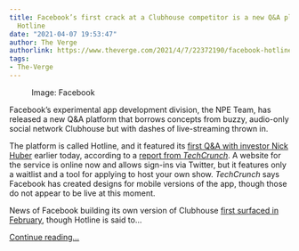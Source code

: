 ```yaml
---
title: Facebook’s first crack at a Clubhouse competitor is a new Q&A platform called
  Hotline
date: "2021-04-07 19:53:47"
author: The Verge
authorlink: https://www.theverge.com/2021/4/7/22372190/facebook-hotline-clubhouse-competitor-q-and-a-app-test
tags:
- The-Verge
---
```

<figure>
      <img alt="" src="https://cdn.vox-cdn.com/thumbor/l1Q1yzgJNWkQS8Rg76fR8uh__2A=/11x0:1216x803/1310x873/cdn.vox-cdn.com/uploads/chorus_image/image/69091193/Hotline_StoryHeader.0.png" />
        <figcaption>Image: Facebook</figcaption>
    </figure>

  <p id="LhkRYg">Facebook’s experimental app development division, the NPE Team, has released a new Q&amp;A platform that borrows concepts from buzzy, audio-only social network Clubhouse but with dashes of live-streaming thrown in. </p>
<p id="qrncyZ">The platform is called Hotline, and it featured its <a href="https://hotline.co/nick-huber-ama">first Q&amp;A with investor Nick Huber</a> earlier today, according to a <a href="https://techcrunch.com/2021/04/07/facebook-tests-hotline-a-qa-product-thats-a-mashup-of-clubhouse-and-instagram-live/">report from <em>TechCrunch</em></a>. A website for the service is online now and allows sign-ins via Twitter, but it features only a waitlist and a tool for applying to host your own show. <em>TechCrunch </em>says Facebook has created designs for mobile versions of the app, though those do not appear to be live at this moment. </p>
<p id="y9qTxS">News of Facebook building its own version of Clubhouse <a href="https://www.theverge.com/2021/2/10/22276645/facebook-clubhouse-social-audio-app-develop">first surfaced in February</a>, though Hotline is said to...</p>
  <p>
    <a href="https://www.theverge.com/2021/4/7/22372190/facebook-hotline-clubhouse-competitor-q-and-a-app-test">Continue reading&hellip;</a>
  </p>
